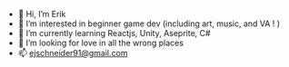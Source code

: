 - 👋 Hi, I’m Erik
- 👀 I’m interested in beginner game dev (including art, music, and VA ! )
- 🌱 I’m currently learning Reactjs, Unity, Aseprite, C#
- 💞️ I’m looking for love in all the wrong places
- 📫 ejschneider91@gmail.com

<!---
ejschneider/ejschneider is a ✨ special ✨ repository because its `README.md` (this file) appears on your GitHub profile.
You can click the Preview link to take a look at your changes.
--->
